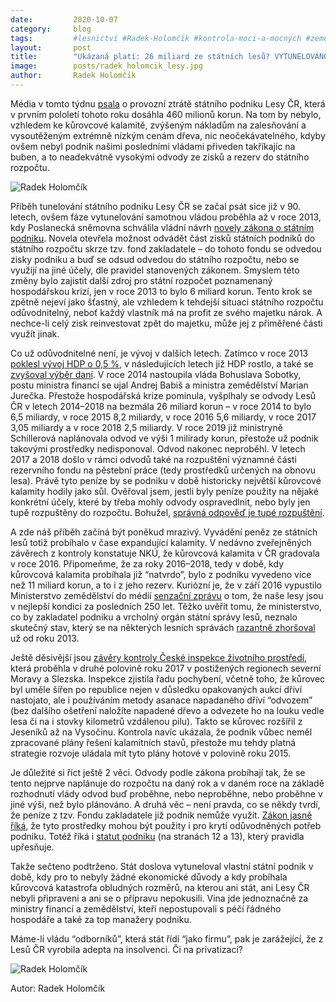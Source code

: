 ```yaml
---
date:         2020-10-07
category:     blog
tags:         #lesnictví #Radek-Holomčík #kontrola-moci-a-mocných #zemědělství
layout:       post
title:        "Ukázaná platí: 26 miliard ze státních lesů? VYTUNELOVÁNO."
image:        posts/radek_holomcik_lesy.jpg
author:       Radek Holomčík
---
```


Média v tomto týdnu [psala](https://www.e15.cz/domaci/lesy-cr-se-v-pololeti-propadly-do-ztraty-temer-pul-miliardy-korun-na-vine-je-opet-kurovec-1373613) o provozní ztrátě státního podniku Lesy ČR, která v prvním pololetí tohoto roku dosáhla 460 milionů korun. Na tom by nebylo, vzhledem ke kůrovcové kalamitě, zvýšeným nákladům na zalesňování a vysoutěženým extrémně nízkým cenám dřeva, nic neočekávatelného, kdyby ovšem nebyl podnik našimi posledními vládami přiveden takříkajíc na buben, a to neadekvátně vysokými odvody ze zisků a rezerv do státního rozpočtu.

![Radek Holomčík](https://zemedelstvi.pirati.cz/assets/img/posts/vlci.jpg)


Příběh tunelování státního podniku Lesy ČR se začal psát sice již v 90. letech, ovšem fáze vytunelování samotnou vládou proběhla až v roce 2013, kdy Poslanecká sněmovna schválila vládní návrh [novely zákona o státním podniku](https://www.zakonyprolidi.cz/cs/2013-213). Novela otevřela možnost odvádět část zisků státních podniků do státního rozpočtu skrze tzv. fond zakladatele – do tohoto fondu se odvedou zisky podniku a buď se odsud odvedou do státního rozpočtu, nebo se využijí na jiné účely, dle pravidel stanovených zákonem. Smyslem této změny bylo zajistit další zdroj pro státní rozpočet poznamenaný hospodářskou krizí, jen v roce 2013 to bylo 6 miliard korun. Tento krok se zpětně nejeví jako šťastný, ale vzhledem k tehdejší situaci státního rozpočtu odůvodnitelný, neboť každý vlastník má na profit ze svého majetku nárok. A nechce-li celý zisk reinvestovat zpět do majetku, může jej z přiměřené části využít jinak.

Co už odůvodnitelné není, je vývoj v dalších letech. Zatímco v roce 2013 [poklesl vývoj HDP o 0,5 %](https://vdb.czso.cz/vdbvo2/faces/cs/index.jsf?page=vystup-objekt&z=G&f=GRAFICKY_OBJEKT&pvo=NUC01-S5&skupId=21&katalog=30832&str=v150#w=), v následujících letech již HDP rostlo, a také se [zvyšoval výběr daní](https://www.czso.cz/csu/czso/320198-14-r_2014-0600). V roce 2014 nastoupila vláda Bohuslava Sobotky, postu ministra financí se ujal Andrej Babiš a ministra zemědělství Marian Jurečka. Přestože hospodářská krize pominula, vyšplhaly se odvody Lesů ČR v letech 2014–2018 na bezmála 26 miliard korun – v roce 2014 to bylo 6,5 miliardy, v roce 2015 8,2 miliardy, v roce 2016 5,6 miliardy, v roce 2017 3,05 miliardy a v roce 2018 2,5 miliardy. V roce 2019 již ministryně Schillerová naplánovala odvod ve výši 1 milirady korun, přestože už podnik takovými prostředky nedisponoval. Odvod nakonec neproběhl. V letech 2017 a 2018 došlo v rámci odvodů také na rozpuštění významné části rezervního fondu na pěstební práce (tedy prostředků určených na obnovu lesa). Právě tyto peníze by se podniku v době historicky největší kůrovcové kalamity hodily jako sůl. Ověřoval jsem, jestli byly peníze použity na nějaké konkrétní účely, které by třeba mohly odvody ospravedlnit, nebo byly jen tupě rozpuštěny do rozpočtu. Bohužel, [správná odpověď je tupé rozpuštění](https://drive.google.com/file/d/12JZXCCPQypbmQTC4Rpmmt8dxeo5pvh5U/view?usp=sharing).

A zde náš příběh začíná být poněkud mrazivý. Vyvádění peněz ze státních lesů totiž probíhalo v čase expandující kalamity. V nedávno zveřejněných závěrech z kontroly konstatuje NKÚ, že kůrovcová kalamita v ČR gradovala v roce 2016. Připomeňme, že za roky 2016–2018, tedy v době, kdy kůrovcová kalamita probíhala již “natvrdo”, bylo z podniku vyvedeno více než 11 miliard korun, a to i z jeho rezerv. Kuriózní je, že v září 2016 vypustilo Ministerstvo zemědělství do médií [senzační zprávu](https://byznys.ihned.cz/c1-65409790-ceske-lesy-jsou-v-nejlepsi-kondici-za-poslednich-250-let-dalsi-zalesneni-podpori-stamilionove-dotace) o tom, že naše lesy jsou v nejlepší kondici za posledních 250 let. Těžko uvěřit tomu, že ministerstvo, co by zakladatel podniku a vrcholný orgán státní správy lesů, neznalo skutečný stav, který se na některých lesních správách [razantně zhoršoval](https://www.ceskatelevize.cz/porady/1095913550-nedej-se/217562248410016-pytlak-kurovec/) už od roku 2013.

Ještě děsivější jsou [závěry kontroly České inspekce životního prostředí](https://www.pirati.cz/tiskove-zpravy/pirati-chteji-skandalni-zavery-cizp-resit-ve-snemovne.html), která proběhla v druhé polovině roku 2017 v postižených regionech severní Moravy a Slezska. Inspekce zjistila řadu pochybení, včetně toho, že kůrovec byl uměle šířen po republice nejen v důsledku opakovaných aukcí dříví nastojato, ale i používáním metody asanace napadaného dříví “odvozem” (bez dalšího ošetření naložíte napadené dřevo a odvezete ho na louku vedle lesa či na i stovky kilometrů vzdálenou pilu). Takto se kůrovec rozšířil z Jeseníků až na Vysočinu. Kontrola navíc ukázala, že podnik vůbec neměl zpracované plány řešení kalamitních stavů, přestože mu tehdy platná strategie rozvoje uládala mít tyto plány hotové v polovině roku 2015.

Je důležité si říct ještě 2 věci. Odvody podle zákona probíhají tak, že se tento nejprve naplánuje do rozpočtu na daný rok a v daném roce na základě rozhodnutí vlády odvod buď proběhne, nebo neproběhne, nebo proběhne v jiné výši, než bylo plánováno. A druhá věc – není pravda, co se někdy tvrdí, že peníze z tzv. Fondu zakladatele již podnik nemůže využít. [Zákon jasně říká](https://www.zakonyprolidi.cz/cs/1997-77#p19), že tyto prostředky mohou být použity i pro krytí odůvodněných potřeb podniku. Totéž říká i [statut podniku](https://lesycr.cz/wp-content/uploads/2018/08/statut-lcr-1-9-17.pdf) (na stranách 12 a 13), který pravidla upřesňuje.

Takže sečteno podtrženo. Stát doslova vytuneloval vlastní státní podnik v době, kdy pro to nebyly žádné ekonomické důvody a kdy probíhala kůrovcová katastrofa obludných rozměrů, na kterou ani stát, ani Lesy ČR nebyli připraveni a ani se o přípravu nepokusili. Vina jde jednoznačně za ministry financí a zemědělství, kteří nepostupovali s péčí řádného hospodáře a také za top manažery podniku.

Máme-li vládu “odborníků”, která stát řídí “jako firmu”, pak je zarážející, že z Lesů ČR vyrobila adepta na insolvenci. Či na privatizaci?


![Radek Holomčík](https://zemedelstvi.pirati.cz/assets/img/posts/andrej_babis_tuneluje.jpg)


Autor: Radek Holomčík
